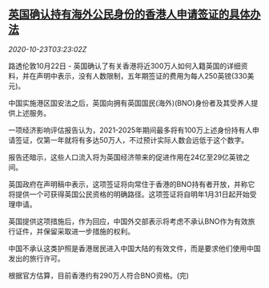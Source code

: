 <!--1603425274000-->
[英国确认持有海外公民身份的香港人申请签证的具体办法](https://cn.reuters.com/article/uk-hk-bno-details-1023-idCNKBS2780CT)
------

<div><i>2020-10-23T03:23:02Z</i></div><p>路透伦敦10月22日 - 英国确认了有关香港将近300万人如何入籍英国的详细资料，并在声明中表示，没有人数限制，五年期签证的费用为每人250英镑(330美元)。</p><p>中国实施港区国安法之后，英国向拥有英国国民(海外)(BNO)身份者及其受养人提供上述服务。</p><p>一项经济影响评估报告认为，2021-2025年期间最多将有100万上述身份持有人申请签证，仅第一年就将有多达50万人，不过预计实际人数会远低于这个数字。</p><p>报告还暗示，这些人口流入将为英国经济带来的促进作用在24亿至29亿英镑之间。</p><p>英国政府在声明稿中表示，这项签证将向常住于香港的BNO持有者开放，并称它将提供一个可获得英国公民资格的明确路径。这项签证将自明年1月31日起开始受理申请。</p><p>英国提供这项措施后，作为回应，中国外交部表示将考虑不承认BNO作为有效旅行证件，并保留采取进一步措施的权利。</p><p>中国不承认这类护照是香港居民进入中国大陆的有效文件，而是要求他们使用中国发出的旅行许可。</p><p>根据官方估算，目前香港约有290万人符合BNO资格。(完)</p>
